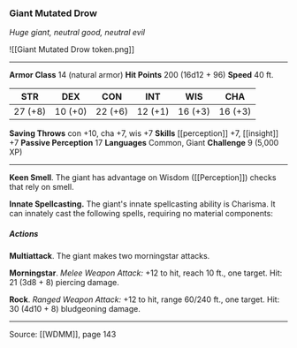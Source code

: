 ### Giant Mutated Drow
_Huge giant, neutral good, neutral evil_

![[Giant Mutated Drow token.png]]


---

**Armor Class** 14 (natural armor)
**Hit Points** 200 (16d12 + 96)
**Speed** 40 ft.

| STR     | DEX     | CON     | INT     | WIS     | CHA     |
|---------|---------|---------|---------|---------|---------|
| 27 (+8) | 10 (+0) | 22 (+6) | 12 (+1) | 16 (+3) | 16 (+3) |

**Saving Throws** con +10, cha +7, wis +7
**Skills** [[perception]] +7, [[insight]] +7
**Passive Perception** 17
**Languages** Common, Giant
**Challenge** 9 (5,000 XP)

---

**Keen Smell**. The giant has advantage on Wisdom ([[Perception]]) checks that rely on smell.

**Innate Spellcasting.** The giant's innate spellcasting ability is Charisma. It can innately cast the following spells, requiring no material components:

##### Actions
**Multiattack**. The giant makes two morningstar attacks.

**Morningstar**. _Melee Weapon Attack:_ +12 to hit, reach 10 ft., one target. Hit: 21 (3d8 + 8) piercing damage.

**Rock**. _Ranged Weapon Attack:_ +12 to hit, range 60/240 ft., one target. Hit: 30 (4d10 + 8) bludgeoning damage.


---

Source: [[WDMM]], page 143